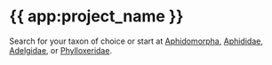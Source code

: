 # {{ app:project_name }}

<autocomplete-otu class="w-full sm:w-96" placeholder="Search by taxon name"/>

Search for your taxon of choice or start at [Aphidomorpha](/otus/901309/overview), [Aphididae](/otus/901982/overview), [Adelgidae](/otus/901563/overview), or [Phylloxeridae](/otus/914852/overview).
